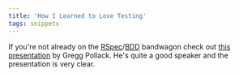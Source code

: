```yaml
---
title: 'How I Learned to Love Testing'
tags: snippets
---
```


If you're not already on the [RSpec](http://wincent.dev/wiki/RSpec)/[BDD](http://wincent.dev/wiki/BDD) bandwagon check out [this presentation](http://www.railsenvy.com/2007/10/4/how-i-learned-to-love-testing-presentation) by Gregg Pollack. He's quite a good speaker and the presentation is very clear.
